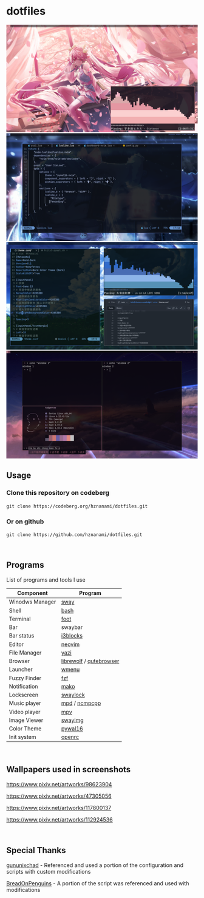 # dotfiles
<img src="./screenshot/screenshot1.png"/>
<img src="./screenshot/screenshot2.png"/>
<img src="./screenshot/screenshot3.png"/>
<img src="./screenshot/screenshot4.png"/>

<br>

## Usage

### Clone this repository on codeberg

```
git clone https://codeberg.org/hznanami/dotfiles.git
```

### Or on github

```
git clone https://github.com/hznanami/dotfiles.git
```

<br>

## Programs

List of programs and tools I use

| Component         | Program    |
|-------------------|------------|
| Winodws Manager   | [sway](https://github.com/swaywm/sway)    |
| Shell             | [bash](https://www.gnu.org/software/bash/bash.html)    |
| Terminal          | [foot](https://codeberg.org/dnkl/foot)    |
| Bar               | swaybar    |
| Bar status        | [i3blocks](https://github.com/vivien/i3blocks)    |
| Editor            | [neovim](https://github.com/neovim/neovim)    |
| File Manager      | [yazi](https://github.com/sxyazi/yazi)    |
| Browser           | [librewolf](https://codeberg.org/librewolf/source) / [qutebrowser](https://github.com/qutebrowser/qutebrowser)    |
| Launcher          | [wmenu](https://codeberg.org/adnano/wmenu)    |
| Fuzzy Finder      | [fzf](https://github.com/junegunn/fzf)    |
| Notification      | [mako](https://github.com/emersion/mako)    |
| Lockscreen        | [swaylock](https://github.com/swaywm/swaylock)    |
| Music player      | [mpd](https://github.com/MusicPlayerDaemon/MPD) / [ncmpcpp](https://github.com/ncmpcpp/ncmpcpp)    |
| Video player      | [mpv](https://github.com/mpv-player/mpv)    |
| Image Viewer      | [swayimg](https://github.com/artemsen/swayimg)    |
| Color Theme       | [pywal16](https://github.com/eylles/pywal16)    |
| Init system       | [openrc](https://github.com/OpenRC/openrc)    |

<br>

## Wallpapers used in screenshots 

<https://www.pixiv.net/artworks/98623904>

<https://www.pixiv.net/artworks/47305056>

<https://www.pixiv.net/artworks/117800137>

<https://www.pixiv.net/artworks/112924536>


<br>

## Special Thanks

[gununixchad](https://github.com/gnuunixchad/dotfiles) - Referenced and used a portion of the configuration and scripts with custom modifications

[BreadOnPenguins](https://github.com/BreadOnPenguins/scripts) - A portion of the script was referenced and used with modifications
